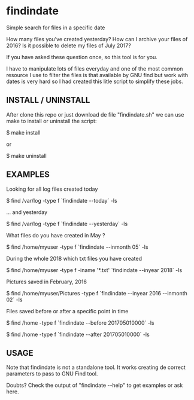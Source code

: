 # findindate

Simple search for files in a specific date

How many files you've created yesterday? How can I archive your files of 2016?
Is it possible to delete my files of July 2017?

If you have asked these question once, so this tool is for you.

I have to manipulate lots of files everyday and one of the most common resource
I use to filter the files is that available by GNU find but work with dates is
very hard so I had created this litle script to simplify these jobs.


## INSTALL / UNINSTALL ##

After clone this repo or just download de file "findindate.sh" we can use make to install or uninstall the script:

$ make install

or

$ make uninstall


## EXAMPLES ##

  Looking for all log files created today

  $ find /var/log -type f \`findindate --today\` -ls


  ... and yesterday

  $ find /var/log -type f \`findindate --yesterday\` -ls


  What files do you have created in May ?

  $ find /home/myuser -type f \`findindate --inmonth 05\` -ls


  During the whole 2018 which txt files you have created

  $ find /home/myuser -type f -iname '*.txt' \`findindate --inyear 2018\` -ls


  Pictures saved in February, 2016

  $ find /home/myuser/Pictures -type f \`findindate --inyear 2016 --inmonth 02\` -ls


  Files saved before or after a specific point in time

  $ find /home -type f \`findindate --before 201705010000\` -ls

  $ find /home -type f \`findindate --after 201705010000\` -ls


## USAGE ##

Note that findindate is not a standalone tool. It works creating de correct parameters to pass to GNU Find tool.

Doubts? Check the output of "findindate --help" to get examples or ask here.


